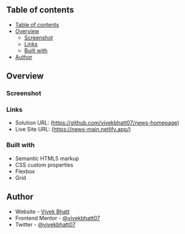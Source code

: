 ## Table of contents

- [Table of contents](#table-of-contents)
- [Overview](#overview)
  - [Screenshot](#screenshot)
  - [Links](#links)
  - [Built with](#built-with)
- [Author](#author)

## Overview

### Screenshot

### Links

- Solution URL: (https://github.com/vivekbhatt07/news-homepage)
- Live Site URL: (https://news-main.netlify.app/)

### Built with

- Semantic HTML5 markup
- CSS custom properties
- Flexbox
- Grid

## Author

- Website - [Vivek Bhatt](https://vivekinfo.netlify.app/)
- Frontend Mentor - [@vivekbhatt07](https://www.frontendmentor.io/profile/vivekbhatt07)
- Twitter - [@vivekbhatt07](https://twitter.com/vivekbhatt07)
